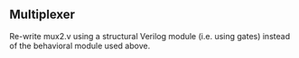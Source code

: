 
## Multiplexer

Re-write mux2.v using a structural Verilog module (i.e. using gates) instead of the behavioral
module used above.